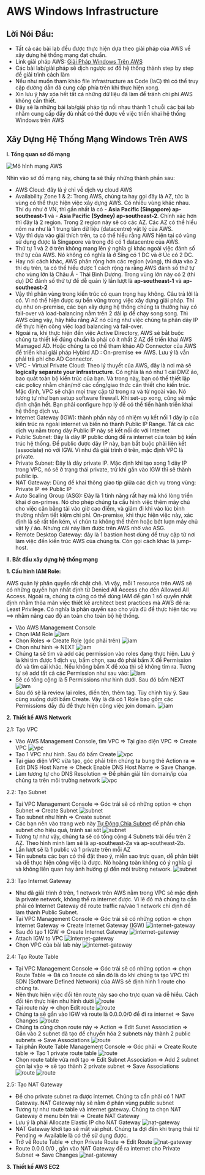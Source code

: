 # AWS Windows Infrastructure 
## Lời Nói Đầu: 

 - Tất cả các bài lab đều được thực hiện dựa theo giải pháp của AWS về
   xây dựng hệ thống mạng đạt chuẩn.
 - Link giải pháp AWS: [Giải Pháp Windows Trên
   AWS](https://aws-labs.net/winlab0-buildinfra.html)
 - Các bài lab/giải pháp sẽ dịch ngược sơ đồ hệ thống thành step by step
   để giải trình cách làm
 - Nếu như muốn tham khảo file Infrastructure as Code (IaC) thì có thể
   truy cập đường dẫn đã cung cấp phía trên khi thực hiện xong. 
 - Xin lưu ý hãy xóa hết tất cả những dữ liệu đã làm để tránh chi phí
   AWS không  cần thiết. 
 - Đây sẽ là những bài lab/giải pháp típ nối nhau thành 1 chuỗi các bài
   lab nhằm cung cấp đầy đủ nhất có thể được về việc triển khai hệ thống
   Windows trên AWS

## Xây Dựng Hệ Thống Mạng Windows Trên AWS

 **I. Tổng quan sơ đồ mạng**
 
![Mô hình mạng AWS](https://github.com/minhhung1706/AWS-Windows-Infrastructure/blob/d80492df28586e7b4e1519ee79f4b4d4511b02c0/images/Network-Diagram.png)

Nhìn vào sơ đồ mạng này, chúng ta sẽ thấy những thành phần sau:

 - AWS Cloud: đây là ý chỉ về dịch vụ cloud AWS
 - Availability Zone 1 & 2: Trong AWS, chúng ta hay gọi đây là AZ, tức
   là vùng có thể thực hiện việc xây dựng AWS. Có nhiều vùng khác nhau.
   Thí dụ như ở VN, thì gần nhất là có - **Asia Pacific  (Singapore)
   ap-southeast-1** và  -  **Asia Pacific  (Sydney) ap-southeast-2**. Chính
   xác hơn thì đây là 2 region. Trong 2 region này sẽ có các AZ. Các AZ
   có thể hiểu nôm na như là 1 trung tâm dữ liệu (datacentre) vật lý của
   AWS. 
 - Vậy thì dựa vào giải thích trên, ta có thể hiểu rằng AWS hiện tại có
   vùng sử dụng được là Singapore và trong đó có 1 datacentre của AWS.
 - Thứ tự 1 và 2 ở trên không mang lên ý nghĩa gì khác ngoài việc đánh
   số thứ tự của AWS. Nó không có nghĩa là ở Sing có 1 DC và ở Úc có 2
   DC. 
 - Hay nói cách khác, AWS phân rộng hơn các region (vùng), thì dựa vào 2
   thí dụ trên, ta có thể hiểu được 1 cách rộng ra rằng AWS đánh số thứ
   tự cho vùng lớn là Châu Á - Thái Bình Dương. Trong vùng lớn này có 2
   (thí dụ) DC đánh số thứ tự để dễ quản lý lần lượt là
   **ap-southeast-1** và **ap-southeast-2**
 - Vậy thì phân vùng trong kiến trúc có quan trọng hay không. Câu trả lời là có. Vì nó thể hiện được sự bền vững trong việc xây dựng giải pháp. Thí dụ như on-premise, các bạn xây dựng hệ thống chúng ta thường hay có fail-over và load-balancing nằm trên 2 dải ip để chạy song song. Thì AWS cũng vậy, hãy hiểu rằng AZ nó cũng như việc chúng ta phân dảy IP để thực hiện công việc load balancing và fail-over. 
 - Ngoài ra, khi thực hiện đến việc Active Directory, AWS sẽ bắt buộc  chúng ta thiết kế đúng chuẩn là phải có ít nhất 2 AZ để triển khai AWS Mamaged AD. Hoặc chúng ta có thể tham khảo AD Connector của AWS để triển khai giải pháp Hybird AD : On-premise <=> AWS. Lưu ý là vẫn phải trả phí cho AD Connector. 
 - VPC - Virtual Private Cloud: Theo lý thuyết của AWS, đây là nơi mà sẽ **logically separate your infrastructure**. Có nghĩa là nó như 1 cái DMZ ảo, bao quát toàn bộ kiến trúc của bạn. Và trong này, bạn có thể thiết lập các policy nhằm chặn/mở các cổng/giao thức cần thiết cho kiến trúc. Mặc định, VPC sẽ chặn mọi truy cập từ trong ra và từ ngoài vào. Nó tương tự như bạn setup software firewall. Khi set-up xong, cũng sẽ mặc định chặn hết. Bạn phải configure hợp lý để có thể tiến hành triển khai hệ thống dịch vụ.
 - Internet Gateway (IGW): thành phần này có nhiệm vụ kết nối 1 dãy ip của kiến trúc ra ngoài internet và biến nó thành Public IP Range. Tất cả các dịch vụ nằm trong dảy Public IP này sẽ kết nối đc với Internet
 - Public Subnet: Đây là dãy IP public dùng để ra internet của toàn bộ kiến trúc hệ thống. Để public được dãy IP này, bạn bắt buộc phải liên kết (associate) nó với IGW. Vì như đã giải trình ở trên, mặc định VPC là private. 
 - Private Subnet: Đây là dãy private IP. Mặc định khi tạo xong 1 dãy IP trong VPC, nó sẽ ở trạng thái private, trừ khi gắn vào IGW thì sẽ thành public ip.
 - NAT Gateway: Dùng để khai thông giao típ giữa các dịch vụ trong vùng: Private IP <=> Public IP
 - Auto Scaling Group (ASG): Đây là 1 tính năng rất hay mà khó lòng triển khai ở on-primes. Nó cho phép chúng ta cấu hình việc thêm máy chủ cho việc cân bằng tải vào giờ cao điểm, và giảm đi khi vào lúc bình thường nhằm tiết kiệm chi phí. On-premise, khi thực hiện việc này, xác định là sẽ rất tốn kém, vì chún ta không thể thêm hoặc bớt lượn máy chủ vật lý / ảo. Nhưng cái này làm được trên AWS nhờ vào ASG. 
 - Remote Desktop Gateway: đây là 1 bastion host dùng để truy cập từ nơi làm việc đến kiến trúc AWS của chúng ta. Còn gọi cách khác là jump-host. 
 
**II. Bắt đầu xây dựng hệ thống mạng**

**1. Cấu hình IAM Role:** 

AWS quản lý phân quyền rất chặt chẽ. Vì vậy, mỗi 1 resource trên AWS sẽ có những quyền hạn nhất định từ Denied All Access cho đến Allowed All Access. Ngoài ra, chúng ta cũng có thể dùng IAM để gán 1 số quyền nhất định nhằm thỏa mãn việc thiết kế architect best practices mà AWS đề ra: Least Privilege. Có nghĩa là phân quyền sao cho vừa đủ để thực hiện tác vụ ==> nhằm nâng cao độ an toàn cho toàn bộ hệ thống. 
- Vào AWS Management Console 
- Chọn IAM Role
![iam](images/iam-1.jpg)
- Chọn Roles => Create Role (góc phải trên)
![iam](images/iam-2.jpg)
- Chọn như hình => NEXT
![iam](images/iam-3.jpg)
- Chúng ta sẽ tìm và add các permission vào roles đang thực hiện. Lưu ý là khi tìm được 1 dịch vụ, bấm chọn, sau đó phải bấm X để Permission đó và tìm cái khác. Nếu không bấm X để xóa thì sẽ không tìm ra. Tương tự sẽ add tất cả các Permission như sau vào:
![iam](images/iam-4.jpg)
- Sẽ có tổng cộng là 5 Permissions như hình dưới. Sau đó bấm NEXT
![iam](images/iam-5.jpg)
- Sau đó sẽ là review lại roles, điền tên, thêm tag. Tùy chỉnh tùy ý. Sau cùng xuống dưới bấm Create. Vậy là đã có 1 Role bao gồm các Permissions đầy đủ để thực hiện công việc join domain.
![iam](images/iam-6.jpg)

**2. Thiết kế AWS Network** 

2.1: Tạo VPC
- Vào AWS Management Console, tìm VPC => Tại giao diện VPC => Create VPC
![vpc](images/vpc-1.jpg)
- Tạo 1 VPC như hình. Sau đó bấm Create
![vpc](images/vpc-2.jpg)
- Tại giao diện VPC vừa tạo, góc phải trên chúng ta bung thẻ Action ra => Edit DNS Host Name => Check Enable DNS Host Name => Save Change. 
- Làm tương tự cho DNS Resolution => Để phân giải tên domain/ip của chúng ta trên môi trường network
![vpc](images/vpc-3.jpg)


2.2: Tạo Subnet
- Tại VPC Management Console => Góc trái sẽ có những option => chọn Subnet => Create Subnet
![subnet](images/subnet-1.jpg)
- Tạo subnet như hình => Create subnet
- Các bạn nên vào trang web này [Tự Động Chia Subnet](https://www.davidc.net/sites/default/subnets/subnets.html) để phân chia subnet cho hiệu quả, tránh sai sót
![subnet](images/subnet-2.jpg)
- Tương tự như vậy, chúng ta sẽ có tổng cộng 4 Subnets trải đều trên 2 AZ. Theo hình mình làm sẽ là ap-southeast-2a và ap-southeast-2b. 
- Lần lượt sẽ là 1 public và 1 private trên mỗi AZ
- Tên subnets các bạn có thể đặt theo ý, miễn sao trực quan, dễ phân biệt và dễ thực hiện công việc là được. Nó hoàng toàn không có ý nghĩa gì và không liên quan hay ảnh hưởng gì đến môi trường network. 
![subnet](images/subnet-3.jpg)

2.3: Tạo Internet Gateway
- Như đã giải trình ở trên, 1 network trên AWS nằm trong VPC sẽ mặc định là private network, không thể ra internet được. Vì lẽ đó mà chúng ta cần phải có Internet Gateway để route traffic ra/vào 1 network chỉ định để làm thành Public Subnet.
- Tại VPC Management Console => Góc trái sẽ có những option => chọn Internet Gateway => Create Internet Gateway (IGW)
![internet-gateway](images/igw-1.jpg)
- Sau đó tạo 1 IGW => Create Internet Gateway
![internet-gateway](images/igw-2.jpg)
- Attach IGW to VPC
![internet-gateway](images/igw-3.jpg)
- Chọn VPC của bài lab này
![internet-gateway](images/igw-4.jpg)

2.4: Tạo Route Table
- Tại VPC Management Console => Góc trái sẽ có những option => chọn Route Table => Đã có 1 route có sẵn đó là do khi chúng ta tạo VPC thì SDN (Software Defined Network) của AWS sẽ định hình 1 route cho chúng ta. 
- Nên thực hiện việc đổi tên route này sao cho trực quan và dễ hiểu. Cách đổi tên thực hiện như hình dưới
![route](images/rt-1.jpg)
- Tại route này => chọn Edit route 
![route](images/rt-2.jpg)
- Chúng ta sẽ gắn vào IGW và route là 0.0.0.0/0 để đi ra internet => Save Changes
![route](images/rt-3.jpg)
- Chúng ta cũng chọn route này => Action => Edit Sunet Association => Gắn vào 2  subnet đã tạo để chuyển hóa 2 subnets này thành 2 public subnets => Save Associations
![route](images/rt-4.jpg)
- Tại phần Route Table Management Console => Góc phải => Create Route table => Tạo 1 private route table
![route](images/rt-5.jpg)
- Chọn route table vừa mới tạo => Edit Subnet Association => Add 2 subnet còn lại vào => sẽ tạo thành 2 private subnet => Save Associations
![route](images/rt-6.jpg)
![route](images/rt-7.jpg)

2.5: Tạo NAT Gateway
- Để cho private subnet ra được internet. Chúng ta cần phải có 1 NAT Gateway. NAT Gateway này sẽ nằm ở phân vùng public subnet
- Tương tự như route table và internet gateway. Chúng ta chọn NAT Gateway ở menu bên trái => Create NAT Gateway
- Lưu ý là phải Allocate Elastic IP cho NAT Gateway
![nat-gateway](images/nat-gw-1.jpg)
- NAT Gateway khởi tạo sẽ mất vài phút. Chúng ta đợi đến khi trạng thái từ Pending => Available là có thể sử dụng được. 
- Trở về Route Table => chọn Private Route => Edit Route
![nat-gateway](images/nat-gw-2.jpg)
- Route 0.0.0.0/0 , gắn vào NAT Gateway để ra internet cho Private Subnet => Save Changes
![nat-gateway](images/nat-gw-3.jpg)

**3. Thiết kế AWS EC2** 

